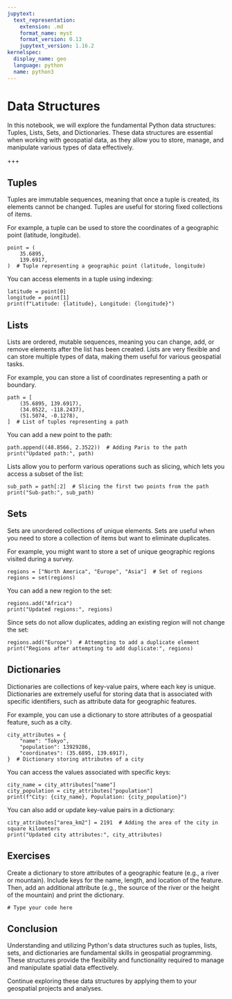 ```yaml
---
jupytext:
  text_representation:
    extension: .md
    format_name: myst
    format_version: 0.13
    jupytext_version: 1.16.2
kernelspec:
  display_name: geo
  language: python
  name: python3
---
```


# Data Structures

In this notebook, we will explore the fundamental Python data structures: Tuples, Lists, Sets, and Dictionaries. These data structures are essential when working with geospatial data, as they allow you to store, manage, and manipulate various types of data effectively.

+++

## Tuples

Tuples are immutable sequences, meaning that once a tuple is created, its elements cannot be changed. Tuples are useful for storing fixed collections of items.

For example, a tuple can be used to store the coordinates of a geographic point (latitude, longitude).

```{code-cell} ipython3
point = (
    35.6895,
    139.6917,
)  # Tuple representing a geographic point (latitude, longitude)
```

You can access elements in a tuple using indexing:

```{code-cell} ipython3
latitude = point[0]
longitude = point[1]
print(f"Latitude: {latitude}, Longitude: {longitude}")
```

## Lists

Lists are ordered, mutable sequences, meaning you can change, add, or remove elements after the list has been created. Lists are very flexible and can store multiple types of data, making them useful for various geospatial tasks.

For example, you can store a list of coordinates representing a path or boundary.

```{code-cell} ipython3
path = [
    (35.6895, 139.6917),
    (34.0522, -118.2437),
    (51.5074, -0.1278),
]  # List of tuples representing a path
```

You can add a new point to the path:

```{code-cell} ipython3
path.append((48.8566, 2.3522))  # Adding Paris to the path
print("Updated path:", path)
```

Lists allow you to perform various operations such as slicing, which lets you access a subset of the list:

```{code-cell} ipython3
sub_path = path[:2]  # Slicing the first two points from the path
print("Sub-path:", sub_path)
```

## Sets

Sets are unordered collections of unique elements. Sets are useful when you need to store a collection of items but want to eliminate duplicates.

For example, you might want to store a set of unique geographic regions visited during a survey.

```{code-cell} ipython3
regions = ["North America", "Europe", "Asia"]  # Set of regions
regions = set(regions)
```

You can add a new region to the set:

```{code-cell} ipython3
regions.add("Africa")
print("Updated regions:", regions)
```

Since sets do not allow duplicates, adding an existing region will not change the set:

```{code-cell} ipython3
regions.add("Europe")  # Attempting to add a duplicate element
print("Regions after attempting to add duplicate:", regions)
```

## Dictionaries

Dictionaries are collections of key-value pairs, where each key is unique. Dictionaries are extremely useful for storing data that is associated with specific identifiers, such as attribute data for geographic features.

For example, you can use a dictionary to store attributes of a geospatial feature, such as a city.

```{code-cell} ipython3
city_attributes = {
    "name": "Tokyo",
    "population": 13929286,
    "coordinates": (35.6895, 139.6917),
}  # Dictionary storing attributes of a city
```

You can access the values associated with specific keys:

```{code-cell} ipython3
city_name = city_attributes["name"]
city_population = city_attributes["population"]
print(f"City: {city_name}, Population: {city_population}")
```

You can also add or update key-value pairs in a dictionary:

```{code-cell} ipython3
city_attributes["area_km2"] = 2191  # Adding the area of the city in square kilometers
print("Updated city attributes:", city_attributes)
```

## Exercises

Create a dictionary to store attributes of a geographic feature (e.g., a river or mountain). Include keys for the name, length, and location of the feature. Then, add an additional attribute (e.g., the source of the river or the height of the mountain) and print the dictionary.

```{code-cell} ipython3
# Type your code here
```

## Conclusion

Understanding and utilizing Python's data structures such as tuples, lists, sets, and dictionaries are fundamental skills in geospatial programming. These structures provide the flexibility and functionality required to manage and manipulate spatial data effectively.

Continue exploring these data structures by applying them to your geospatial projects and analyses.
